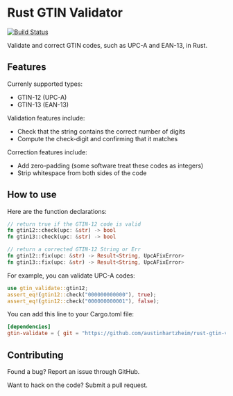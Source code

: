 # Rust GTIN Validator
[![Build Status](https://travis-ci.org/austinhartzheim/rust-gtin-validate.svg?branch=master)](https://travis-ci.org/austinhartzheim/rust-gtin-validate)

Validate and correct GTIN codes, such as UPC-A and EAN-13, in Rust.

## Features
Currenly supported types:
* GTIN-12 (UPC-A)
* GTIN-13 (EAN-13)

Validation features include:
* Check that the string contains the correct number of digits
* Compute the check-digit and confirming that it matches

Correction features include:
* Add zero-padding (some software treat these codes as integers)
* Strip whitespace from both sides of the code

## How to use
Here are the function declarations:
```rust
// return true if the GTIN-12 code is valid
fn gtin12::check(upc: &str) -> bool
fn gtin13::check(upc: &str) -> bool

// return a corrected GTIN-12 String or Err
fn gtin12::fix(upc: &str) -> Result<String, UpcAFixError>
fn gtin13::fix(upc: &str) -> Result<String, UpcAFixError>
```

For example, you can validate UPC-A codes:
```rust
use gtin_validate::gtin12;
assert_eq!(gtin12::check("000000000000"), true);
assert_eq!(gtin12::check("000000000001"), false);
```

You can add this line to your Cargo.toml file:
```toml
[dependencies]
gtin-validate = { git = "https://github.com/austinhartzheim/rust-gtin-validate.git" }
```

## Contributing
Found a bug? Report an issue through GitHub.

Want to hack on the code? Submit a pull request.